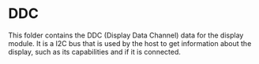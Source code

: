 # DDC

This folder contains the DDC (Display Data Channel) data for the display module. It is a I2C bus that is used by the host to get information about the display, such as its capabilities and if it is connected.
